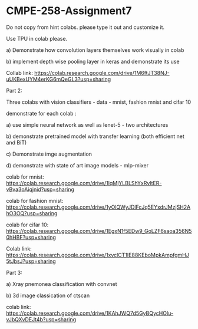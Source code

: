 # CMPE-258-Assignment7

Do not copy from hint colabs. please type it out and customize it.

 

Use TPU in colab please. 

 

a) Demonstrate how convolution layers themselves work visually in colab

b) implement depth wise pooling layer in keras and demonstrate its use

Collab link: https://colab.research.google.com/drive/1M6ftJT38NJ-uUKBexUYM4erKG6mQeGL3?usp=sharing

Part 2:

Three colabs with  vision classifiers - data  - mnist, fashion mnist and cifar 10

 

demonstrate for each colab :

a) use simple neural network as well as lenet-5  - two architectures

 b) demonstrate pretrained model with transfer learning  (both efficient net and BiT)

c) Demonstrate imge augmentation 

d) demonstrate with state of art image models - mlp-mixer

colab for mnist: https://colab.research.google.com/drive/1IqMjYLBLShYxRvltER-vBva3oAiqjnid?usp=sharing

colab for fashion mnist: https://colab.research.google.com/drive/1yOlQWyJDlFcJq5EYxdrJMzjSH2AhO3OQ?usp=sharing

colab for cifar 10: https://colab.research.google.com/drive/1EgxN1f5EDw9_GoLZF6saoa356N50hHBF?usp=sharing

Colab link: https://colab.research.google.com/drive/1xvclCT1IE88KEboMpkAmpfgmHJ5tJbsJ?usp=sharing

 

Part 3:

 

a) Xray pnemonea classification with convnet

b) 3d image classication of ctscan 

colab link: https://colab.research.google.com/drive/1KAhJWQ7d5GyBQycHOIu-vJbQXvDEJt4b?usp=sharing

